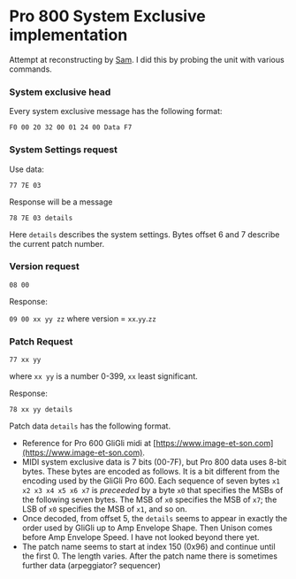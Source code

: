 # Pro 800 System Exclusive implementation

Attempt at reconstructing by
[Sam](https://github.com/samstaton/pro800). I did this by probing the unit with various commands. 

### System exclusive head
Every system exclusive message has the following format:

`F0 00 20 32 00 01 24 00 Data F7`

### System Settings request

Use data:

`77 7E 03`

Response will be a message 

`78 7E 03 details`

Here `details` describes the system settings. 
Bytes offset 6 and 7 describe the current patch number. 


### Version request

`08 00`

Response:

`09 00 xx yy zz` 
where version = `xx`.`yy`.`zz`



### Patch Request 

```77 xx yy ```

where `xx yy` is a number 0-399, `xx` least significant. 

Response:

```78 xx yy details```

Patch data `details` has the following format. 

* Reference for Pro 600 GliGli midi at [https://www.image-et-son.com](https://www.image-et-son.com). 
* MIDI system exclusive data is 7 bits (00-7F), but Pro 800 data uses 8-bit bytes. These bytes are encoded as follows. It is a bit different from the encoding used by the GliGli Pro 600. Each sequence of seven bytes `x1 x2 x3 x4 x5 x6 x7` is _preceeded_ by a byte `x0` that specifies the MSBs of the following seven bytes. The MSB of `x0` specifies the MSB of `x7`; the LSB of `x0` specifies the MSB of `x1`, and so on.  
* Once decoded, from offset 5, the `details` seems to appear in exactly the order used by GliGli up to Amp Envelope Shape. Then Unison comes before Amp Envelope Speed. I have not looked beyond there yet. 
* The patch name seems to start at index 150 (0x96) and continue until the first 0. The length varies. After the patch name there is sometimes further data (arpeggiator? sequencer)



